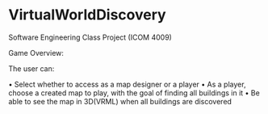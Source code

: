 # VirtualWorldDiscovery
Software Engineering Class Project (ICOM 4009)

Game Overview: 

The user can:

• Select whether to access as a map designer or a player
• As a player, choose a created map to play, with the goal of finding all buildings in it
• Be able to see the map in 3D(VRML) when all buildings are discovered
